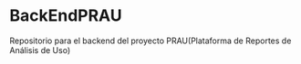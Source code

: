# BackEndPRAU
Repositorio para el backend del proyecto PRAU(Plataforma de Reportes de Análisis de Uso)
